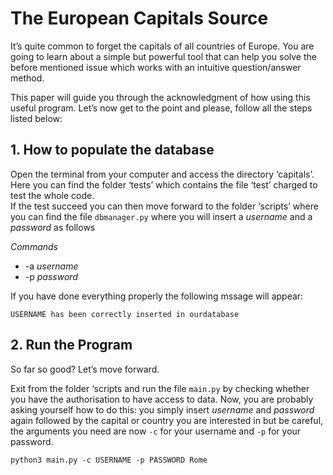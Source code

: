 # The European Capitals Source

It’s quite common to forget the capitals of all countries of Europe. You are going to learn about a simple but powerful tool that can help you solve the before mentioned issue which works with an intuitive question/answer method.

This paper will guide you through the acknowledgment of how using this useful program. Let’s now get to the point and please, follow all the steps listed below:

## 1. How to populate the database

Open the terminal from your computer and access the directory ‘capitals’. 
Here you can find the folder ‘tests’ which contains the file ‘test’ charged to test the whole code.  
If the test succeed you can then move forward to the folder ‘scripts’ where you can find the file ```dbmanager.py``` where you will insert a *username* and a *password* as follows

*Commands*

* -a *username*
* -p *password*

If you have done everything properly the following mssage will appear:
```
USERNAME has been correctly inserted in ourdatabase
```

## 2. Run the Program

So far so good? Let’s move forward.

Exit from the folder ‘scripts and run the file ```main.py``` by checking whether you have the authorisation to have access to data. Now, you are probably asking yourself how to do this: you simply insert *username* and *password* again followed by the capital or country you are interested in but be careful, the arguments you need are now ```-c``` for your username and ```-p``` for your password.
```
python3 main.py -c USERNAME -p PASSWORD Rome
```

